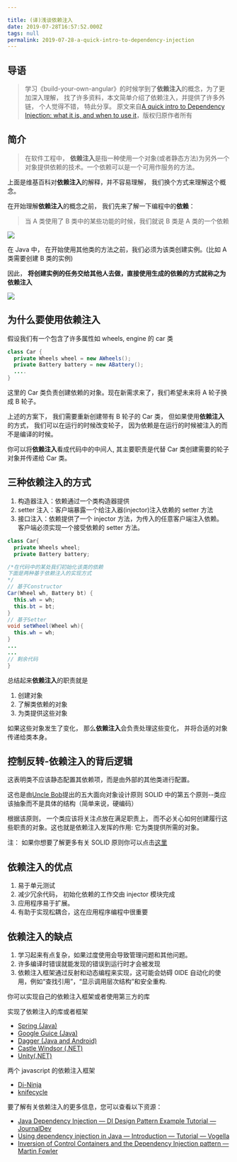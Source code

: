 ```yaml
---

title: (译)浅谈依赖注入
date: 2019-07-28T16:57:52.000Z
tags: null
permalink: 2019-07-28-a-quick-intro-to-dependency-injection
---
```


## 导语

> 学习《build-your-own-angular》的时候学到了**依赖注入**的概念，为了更加深入理解， 找了许多资料，本文简单介绍了依赖注入，并提供了许多外链， 个人觉得不错， 特此分享。
> 原文来自[A quick intro to Dependency Injection: what it is, and when to use it](https://medium.com/free-code-camp/a-quick-intro-to-dependency-injection-what-it-is-and-when-to-use-it-7578c84fa88f)，版权归原作者所有

## 简介

> 在软件工程中， **依赖注入**是指一种使用一个对象(或者静态方法)为另外一个对象提供依赖的技术。一个依赖可以是一个可用作服务的方法。

上面是维基百科对**依赖注入**的解释，并不容易理解， 我们换个方式来理解这个概念。

在开始理解**依赖注入**的概念之前， 我们先来了解一下编程中的**依赖**：

> 当 A 类使用了 B 类中的某些功能的时候，我们就说 B 类是 A 类的一个依赖

![](https://miro.medium.com/max/700/1*0P-1JhnUaZeobDUAajIbhA.jpeg)

在 Java 中， 在开始使用其他类的方法之前，我们必须为该类创建实例。(比如 A 类需要创建 B 类的实例)

因此， **将创建实例的任务交给其他人去做，直接使用生成的依赖的方式就称之为依赖注入**

![](https://miro.medium.com/max/1000/1*TF-VdAgPfcD497kAW77Ukg.png)

## 为什么要使用依赖注入

假设我们有一个包含了许多属性如 wheels, engine 的 car 类

```java
class Car {
  private Wheels wheel = new AWheels();
  private Battery battery = new ABattery();
  ....
}
```

这里的 Car 类负责创建依赖的对象。现在新需求来了，我们希望未来将 A 轮子换成 B 轮子。

上述的方案下， 我们需要重新创建带有 B 轮子的 Car 类， 但如果使用**依赖注入**的方式， 我们可以在运行的时候改变轮子， 因为依赖是在运行的时候被注入的而不是编译的时候。

你可以将**依赖注入**看成代码中的中间人, 其主要职责是代替 Car 类创建需要的轮子对象并传递给 Car 类。

## 三种依赖注入的方式

1. 构造器注入：依赖通过一个类构造器提供
2. setter 注入：客户端暴露一个给注入器(injector)注入依赖的 setter 方法
3. 接口注入：依赖提供了一个 injector 方法，为传入的任意客户端注入依赖。 客户端必须实现一个接受依赖的 setter 方法。

```java
class Car{
  private Wheels wheel;
  private Battery battery;

/*在代码中的某处我们初始化该类的依赖
下面是两种基于依赖注入的实现方式
*/
// 基于Constructor
Car(Wheel wh, Battery bt) {
  this.wh = wh;
  this.bt = bt;
}
// 基于Setter
void setWheel(Wheel wh){
  this.wh = wh;
}
...
...
// 剩余代码
}
```

总结起来**依赖注入**的职责就是

1. 创建对象
2. 了解类依赖的对象
3. 为类提供这些对象

如果这些对象发生了变化， 那么**依赖注入**会负责处理这些变化， 并将合适的对象传递给类本身。

## 控制反转-依赖注入的背后逻辑

这表明类不应该静态配置其依赖项，而是由外部的其他类进行配置。

这也是由[Uncle Bob](https://en.wikipedia.org/wiki/Robert_C._Martin?source=post_page---------------------------)提出的五大面向对象设计原则 SOLID 中的第五个原则--类应该抽象而不是具体的结构（简单来说，硬编码）

根据该原则， 一个类应该将关注点放在满足职责上， 而不必关心如何创建履行这些职责的对象。这也就是依赖注入发挥的作用: 它为类提供所需的对象。

注： 如果你想要了解更多有关 SOLID 原则你可以点击[这里](https://scotch.io/bar-talk/s-o-l-i-d-the-first-five-principles-of-object-oriented-design?source=post_page---------------------------#toc-single-responsibility-principle)

## 依赖注入的优点

1. 易于单元测试
2. 减少冗余代码， 初始化依赖的工作交由 injector 模块完成
3. 应用程序易于扩展。
4. 有助于实现松耦合，这在应用程序编程中很重要

## 依赖注入的缺点

1. 学习起来有点复杂，如果过度使用会导致管理问题和其他问题。
2. 许多编译时错误就能发现的错误到运行时才会被发现
3. 依赖注入框架通过反射和动态编程来实现，这可能会妨碍 0IDE 自动化的使用，例如“查找引用”，“显示调用层次结构”和安全重构.

你可以实现自己的依赖注入框架或者使用第三方的库

实现了依赖注入的库或者框架

- [Spring (Java)](https://www.tutorialspoint.com/spring/spring_dependency_injection.htm?source=post_page---------------------------)
- [Google Guice (Java)](https://github.com/google/guice?source=post_page---------------------------)
- [Dagger (Java and Android)](http://square.github.io/dagger/?source=post_page---------------------------)
- [Castle Windsor (.NET)](https://github.com/castleproject/Windsor?source=post_page---------------------------)
- [Unity(.NET)](https://www.microsoft.com/en-us/download/details.aspx?id=39944&source=post_page---------------------------)

两个 javascript 的依赖注入框架

- [Di-Ninja](https://di-ninja.github.io/di-ninja/?source=post_page---------------------------)
- [knifecycle](https://github.com/nfroidure/knifecycle?source=post_page---------------------------)

要了解有关依赖注入的更多信息，您可以查看以下资源：

- [Java Dependency Injection — DI Design Pattern Example Tutorial — JournalDev](https://www.journaldev.com/2394/java-dependency-injection-design-pattern-example-tutorial?source=post_page---------------------------)
- [Using dependency injection in Java — Introduction — Tutorial — Vogella](http://www.vogella.com/tutorials/DependencyInjection/article.html?source=post_page---------------------------)
- [Inversion of Control Containers and the Dependency Injection pattern — Martin Fowler](https://www.martinfowler.com/articles/injection.html?source=post_page---------------------------)
